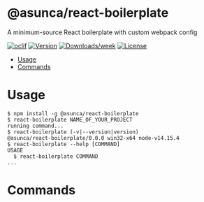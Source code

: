 @asunca/react-boilerplate
=========================

A minimum-source React boilerplate with custom webpack config

[![oclif](https://img.shields.io/badge/cli-oclif-brightgreen.svg)](https://oclif.io)
[![Version](https://img.shields.io/npm/v/@asunca/react-boilerplate.svg)](https://npmjs.org/package/@asunca/react-boilerplate)
[![Downloads/week](https://img.shields.io/npm/dw/@asunca/react-boilerplate.svg)](https://npmjs.org/package/@asunca/react-boilerplate)
[![License](https://img.shields.io/npm/l/@asunca/react-boilerplate.svg)](https://github.com/asunca/react-boilerplate/blob/master/package.json)

<!-- toc -->
* [Usage](#usage)
* [Commands](#commands)
<!-- tocstop -->
# Usage
<!-- usage -->
```sh-session
$ npm install -g @asunca/react-boilerplate
$ react-boilerplate NAME_OF_YOUR_PROJECT
running command...
$ react-boilerplate (-v|--version|version)
@asunca/react-boilerplate/0.0.0 win32-x64 node-v14.15.4
$ react-boilerplate --help [COMMAND]
USAGE
  $ react-boilerplate COMMAND
...
```
<!-- usagestop -->
# Commands
<!-- commands -->

<!-- commandsstop -->
